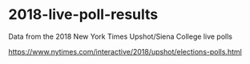 # 2018-live-poll-results
Data from the 2018 New York Times Upshot/Siena College live polls

https://www.nytimes.com/interactive/2018/upshot/elections-polls.html
